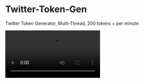 # Twitter-Token-Gen
Twitter Token Generator, Multi-Thread, 200 tokens + per minute

![alt text](https://cdn.discordapp.com/attachments/1031993851713441842/1060218963272929430/ef86175d1167d58247e825ac7299d1d4.mp4)

